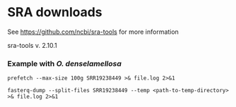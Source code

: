 # SRA downloads #

See https://github.com/ncbi/sra-tools for more information

sra-tools v. 2.10.1

### Example with *O. denselamellosa* ###

```
prefetch --max-size 100g SRR19238449 >& file.log 2>&1

fasterq-dump --split-files SRR19238449 --temp <path-to-temp-directory> >& file.log 2>&1
```
